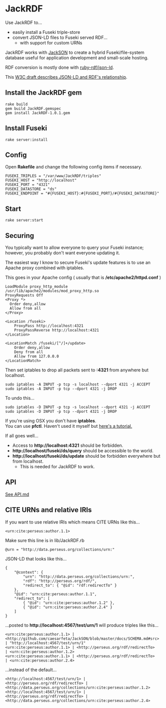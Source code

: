 # JackRDF
Use JackRDF to...

* easily install a Fuseki triple-store
* convert JSON-LD files to Fuseki served RDF...
	* with support for custom URNs

JackRDF works with [JackSON](https://github.com/caesarfeta/JackSON) to create a hybrid Fuseki/file-system database useful for application development and small-scale hosting.

RDF conversion is mostly done with [ruby-rdf/json-ld](https://github.com/ruby-rdf/json-ld/). 

This [W3C draft describes JSON-LD and RDF's relationship](http://json-ld.org/spec/latest/json-ld-rdf/).

## Install the JackRDF gem
	rake build
	gem build JackRDF.gemspec
	gem install JackRDF-1.0.1.gem

## Install Fuseki
	rake server:install

## Config
Open **Rakefile** and change the following config items if necessary.

	FUSEKI_TRIPLES = "/var/www/JackRDF/triples"
	FUSEKI_HOST = "http://localhost"
	FUSEKI_PORT = "4321"
	FUSEKI_DATASTORE = "ds"
	FUSEKI_ENDPOINT = "#{FUSEKI_HOST}:#{FUSEKI_PORT}/#{FUSEKI_DATASTORE}"

## Start
	rake server:start

## Securing
You typically want to allow everyone to query your Fuseki instance; 
however, you probably don't want everyone updating it.

The easiest way I know to secure Fuseki's update features is to use an Apache proxy combined with iptables.

This goes in your Apache config ( usually that is **/etc/apache2/httpd.conf** )

	LoadModule proxy_http_module /usr/lib/apache2/modules/mod_proxy_http.so
	ProxyRequests Off
	<Proxy *>
	  Order deny,allow
	  Allow from all
	</Proxy>
	
	<Location /fuseki>
		ProxyPass http://localhost:4321
		ProxyPassReverse http://localhost:4321
	</Location>
	
	<LocationMatch /fuseki/[^/]+/update>
		Order deny,allow
		Deny from all
		Allow from 127.0.0.0
	</LocationMatch>

Then set iptables to drop all packets sent to **:4321** from anywhere but localhost.

	sudo iptables -A INPUT -p tcp -s localhost --dport 4321 -j ACCEPT
	sudo iptables -A INPUT -p tcp --dport 4321 -j DROP

To undo this...

	sudo iptables -D INPUT -p tcp -s localhost --dport 4321 -j ACCEPT
	sudo iptables -D INPUT -p tcp --dport 4321 -j DROP

If you're using OSX you don't have **iptables**.  
You can use **pfctl**.
Haven't used it myself but [here's a tutorial.](http://blog.scottlowe.org/2013/05/15/using-pf-on-os-x-mountain-lion/)

If all goes well... 

* Access to **http://localhost:4321** should be forbidden.
* **http://localhost/fuseki/ds/query** should be accessible to the world.
* **http://localhost/fuseki/ds/update** should be forbidden everywhere but from localhost.
	* This is needed for JackRDF to work.

## API
[See API.md](https://github.com/caesarfeta/JackRDF/blob/master/docs/API.md)

## CITE URNs and relative IRIs
If you want to use relative IRIs which means CITE URNs like this...

	<urn:cite:perseus:author.1.1>

Make sure this line is in lib/JackRDF.rb

    @urn = "http://data.perseus.org/collections/urn:"

JSON-LD that looks like this...

	{
		"@context": {
			"urn": "http://data.perseus.org/collections/urn:",
			"rdf": "http://perseus.org/rdf/",
			"redirect_to": { "@id": "rdf:redirectTo" }
		},
		"@id": "urn:cite:perseus:author.1.1",
		"redirect_to": [
			{ "@id": "urn:cite:perseus:author.1.2" },
			{ "@id": "urn:cite:perseus:author.2.4" }
		]
	}

...posted to **http://localhost:4567/test/urn/1** will produce triples like this...

	<urn:cite:perseus:author.1.1> | <http://github.com/caesarfeta/JackSON/blob/master/docs/SCHEMA.md#src> | "http://localhost:4567/test/urn/1"
	<urn:cite:perseus:author.1.1> | <http://perseus.org/rdf/redirectTo>                                   | <urn:cite:perseus:author.1.2>     
	<urn:cite:perseus:author.1.1> | <http://perseus.org/rdf/redirectTo>                                   | <urn:cite:perseus:author.2.4>     

...instead of the default...

	<http://localhost:4567/test/urn/1> | <http://perseus.org/rdf/redirectTo> | <http://data.perseus.org/collections/urn:cite:perseus:author.1.2>
	<http://localhost:4567/test/urn/1> | <http://perseus.org/rdf/redirectTo> | <http://data.perseus.org/collections/urn:cite:perseus:author.2.4>
